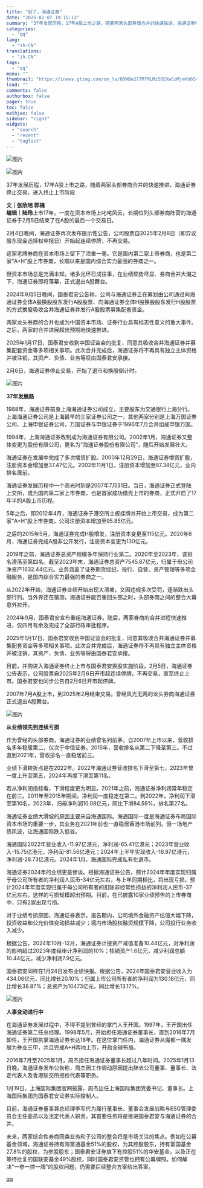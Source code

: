 ```yaml
---
title: "别了，海通证券"
date: "2025-02-07 19:15:13"
summary: "37年发展历程，17年A股上市之路，随着两家头部券商合并的快速推进，海通证券停止交易，进入终止上市阶..."
categories:
  - "qq"
lang:
  - "zh-CN"
translations:
  - "zh-CN"
tags:
  - "qq"
menu: ""
thumbnail: "https://inews.gtimg.com/om_ls/ODWBe2lTM7MLMz50EXwCoMjmHb6S4Nj3_BC8KnLyeGgR0AA_640360/0"
lead: ""
comments: false
authorbox: false
pager: true
toc: false
mathjax: false
sidebar: "right"
widgets:
  - "search"
  - "recent"
  - "taglist"
---
```


![图片](https://inews.gtimg.com/om_bt/OqEToGmgIRxQUSETWG5j3NOy6mQXUuWLlA93kkxzWUchEAA/641)

![图片](https://inews.gtimg.com/om_bt/OZsZ10eGc4-3jepPrjR_fFo2aHK2Y7E9Y7Ts7q--u79KkAA/641)

  


  


37年发展历程，17年A股上市之路，随着两家头部券商合并的快速推进，海通证券停止交易，进入终止上市阶段

**文｜张欣培 郭楠**  
**编辑｜陆玲**上市17年，一度在资本市场上叱咤风云，长期位列头部券商阵营的海通证券于2月5日结束了在A股的最后一个交易日。

2月4日晚间，海通证券再次发布提示性公告，公司股票自2025年2月6日（即异议股东现金选择权申报日）开始起连续停牌，不再交易。

这家老牌券商在资本市场上留下了浓重一笔。它是国内第二家上市券商，也是第二家“A+H”股上市券商，长期以来是国内综合实力最强的券商之一。

但资本市场总是充满未知。诸多光环已成往事，在业绩颓势尽显、券商合并大潮之下，海通证券即将落幕，正式退出A股舞台。

2024年9月5日晚间，国泰君安公告称，公司与海通证券正在筹划由公司通过向海通证券全体A股换股股东发行A股股票、向海通证券全体H股换股股东发行H股股票的方式换股吸收合并海通证券并发行A股股票募集配套资金。

两家龙头券商的合并也成为中国资本市场、证券行业具有标志性意义的重大事件。之后，两家的合并进展超出预期地快速推进。

2025年1月17日，国泰君安收到中国证监会的批复，同意其吸收合并海通证券并募集配套资金等多项相关事项。此次合并完成后，海通证券将不再具有独立主体资格并被注销，其资产、负债、业务等将由国泰君安承接。

2月6日，海通证券停止交易，开始了退市和换股倒计时。  


![图片](https://inews.gtimg.com/om_bt/On5-1kekx8r-S4TamLLuBxaW9RmcIcX4tqOF1mYu01mAAAA/641)

**37年发展路**

1988年，海通证券前身上海海通证券公司成立，主要股东为交通银行上海分行。上海海通证券公司是上海最早的三家证券公司之一，其他两家分别是上海万国证券公司、上海申银证券公司，万国证券与申银证券于1996年7月合并组成申银万国。

1994年，上海海通证券改制成为海通证券有限公司。2002年1月，海通证券又整体变更为股份有限公司，更名为“海通证券股份有限公司”，随后开始发展壮大。

海通证券在发展中完成了多次增资扩股。2000年12月29日，海通证券增资扩股，注册资本金增加至37.47亿元。2002年11月1日，注册资本增加至87.34亿元，业内排名居前。

海通证券发展历程中一个高光时刻是2007年7月31日。当日，海通证券正式登陆上交所，成为国内第二家上市券商，也是首家成功借壳上市的券商，正式开启了17年半的A股上市历程。

5年之后，即2012年4月，海通证券于港交所主板挂牌并开始上市交易，成为第二家“A+H”股上市券商，公司注册资本增加至95.85亿元。

之后的2015年5月，海通证券完成H股增发，注册资本变更至115亿元。2020年8月，海通证券完成A股非公开发行，注册资本变更为130亿元。

2019年之前，海通证券总资产规模多年保持行业第二。2020年至2023年，该排名滑落至第四名。截至2023年末，海通证券总资产7545.87亿元，归属于母公司净资产1632.44亿元。业务涵盖了证券期货经纪、投行、自营、资产管理等多项金融服务，是国内综合实力最强的券商之一。

从2022年开始，海通证券业绩开始出现大滑坡，又因违规多次受罚，逐渐跌出头部行列。当外界还在猜测，海通证券能否重回头部之时，头部券商之间的整合大幕意外拉开。

2024年9月，国泰君安宣布重组海通证券。随后，两家券商的合并进程快速推进，仅四月有余及完成了全部行政审批程序。

2025年1月17日，国泰君安收到中国证监会的批复，同意其吸收合并海通证券并募集配套资金等多项相关事项。此次合并完成后，海通证券将不再具有独立主体资格并被注销，其资产、负债、业务等将由国泰君安承接。

目前，并购进入海通证券终止上市与国泰君安换股实施阶段。2月5日，海通证券公告表示，公司股票自2025年2月6日开市起连续停牌，不再交易，直至终止上市。国泰君安也同步公告自2月6日开市起停牌。

2007年7月A股上市，到2025年2月结束交易。曾经风光无两的龙头券商海通证券正式退出A股舞台。  


![图片](https://inews.gtimg.com/om_bt/OHi5XC52lmaDDlLyj6IVx6CcMVOLOcpAviDlyodqA5IEMAA/641)

**从业绩领先到连续亏损**

作为曾经的头部券商，海通证券的业绩曾名列前茅。自2007年上市以来，营收排名多年稳居第二，仅次于中信证券。2015年，营收排名从第二下降至第三。不过直到2021年，营收排名一直稳居前三。

业绩下滑转折点是在2022年。2022年海通证券营收排名下滑至第七，2023年曾一度上升至第五，2024年再度下滑至第11名。

若从净利润指标看，下滑程度更为明显。2021年之前，海通证券净利润常年稳定在前三。2011年至2015年期间，净利润一度稳定在第二。到2022年，净利润下滑至第10名。2023年，归母净利润10.08亿元，同比下滑84.59%，排名第27名。

海通证券业绩大滑坡的原因主要来自海通国际。海通国际一度是海通证券布局国际资本市场的重要一步，其业务在2021年前也一直稳居香港市场前列。但一场地产债风波，让海通国际跌入低谷。

海通国际2022年营业收入-11.97亿港元，净利润-65.41亿港元；2023年营业收入-15.75亿港元，净利润-81.56亿港元；2024年上半年实现收入-16.97亿港元，净利润-28.73亿港元。2024年1月，海通国际完成私有化退市。

海通证券2024年的业绩更是惨淡。根据海通证券公告，预计2024年年度实现归属于母公司所有者的净利润人民币-34亿元左右，与上年同期相比，将出现亏损。预计2024年年度实现归属于母公司所有者的扣除非经常性损益的净利润人民币-37亿元左右。这样的亏损规模超出预期。目前，在已披露10家业绩预告的上市券商中，只有2家出现亏损。

对于业绩亏损原因，海通证券表示，报告期内，公司境外金融资产估值大幅下降，投资收益和公允价值变动损益减少；境内市场股权融资规模下降，公司投行业务收入减少。

根据公告，2024年10月-12月，海通证券计提资产减值准备10.44亿元，对净利润的影响超过2023年度经审计净利润的10%；核销资产1.6亿元，减少利润总额10.44亿元，减少净利润7.9亿元。

国泰君安同样在1月24日发布业绩快报。根据公告，2024年国泰君安营业收入为434.06亿元，同比增长20.10%；归属上市公司所有者的净利润为130.18亿元，同比增长38.87%；总资产为10473亿元，同比增长13.17%。  


![图片](https://inews.gtimg.com/om_bt/O3ov4rNFeqjWdyEW_LskHtN6gbf5sY4KFeEPM7D4yD7U0AA/641)

**人事变动进行中**

在海通证券发展过程中，不得不提到曾经的掌门人王开国。1997年，王开国出任海通证券第二任总经理。1998年5月，开始担任海通证券董事长，直到2016年7月卸任，王开国执掌海通证券长达18年。在这位掌门任内，海通证券从魔都一隅发展为券业三甲，并且完成A+H两地上市，开启全球布局。

2016年7月至2025年1月，周杰担任海通证券董事长超过八年时间。2025年1月13日晚，海通证券发布公告称，周杰因工作调动原因提出辞去公司董事、董事长、法定代表人及香港联交所授权代表等职务。

1月19日，上海国际集团官网披露，周杰出任上海国际集团党委书记、董事长。上海国际集团为国泰君安证券实际控制人。

目前，海通证券董事兼总经理李军代为履行董事长、董事会发展战略与ESG管理委员会主任委员以及法定代表人职责，其首要任务将是推进国泰君安与海通证券的合并。

未来，两家综合性券商同类业务和子公司的整合将是市场关注的焦点。例如在公募基金领域，海通证券持有海富通基金51%的股权，为其控股股东，持有富国基金27.8%的股权，为参股股东；国泰君安证券旗下有控股51%的华安基金，以及正在等待批复的国联安基金49%股权，同时国泰君安资管也拥有公募牌照。如何解决“一参一控一牌”的股权问题，仍需要后续整合方案给出答案。

[qq](https://new.qq.com/rain/a/20250207A07OBN00)
